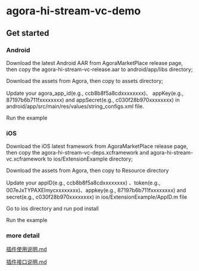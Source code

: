 # agora-hi-stream-vc-demo

## Get started

### Android

Download the latest Android AAR from AgoraMarketPlace release page, then copy the agora-hi-stream-vc-release.aar to android/app/libs directory;

Download the assets from Agora, then copy to assets directory;

Update your agora_app_id(e.g., ccb8b8f5a8cdxxxxxxxx)、 appKey(e.g., 87197b6b711fxxxxxxxx) and appSecret(e.g., c030f28b970xxxxxxxx) in android/app/src/main/res/values/string_configs.xml file.

Run the example

### iOS

Download the iOS latest framework from AgoraMarketPlace release page, then copy the agora-hi-stream-vc-deps.xcframework and agora-hi-stream-vc.xcframework to ios/ExtensionExample directory;

Download the assets from Agora, then copy to Resource directory

Update your appID(e.g., ccb8b8f5a8cdxxxxxxxx) 、token(e.g., 007eJxTYPAXElmycxxxxxxxx)、appkey(e.g., 87197b6b711fxxxxxxxx) and secret(e.g., c030f28b970xxxxxxxx) in ios/ExtensionExample/AppID.m file

Go to ios directory and run pod install

Run the example

### more detail

[插件使用说明.md]()

[插件接口说明.md]()
